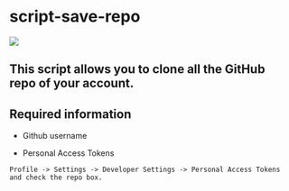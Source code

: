 # script-save-repo

<img src="https://img.shields.io/badge/Shell_Script-121011?style=for-the-badge&logo=gnu-bash&logoColor=white" />

## This script allows you to clone all the GitHub repo of your account.

## Required information

- Github username

- Personal Access Tokens

```
Profile -> Settings -> Developer Settings -> Personal Access Tokens and check the repo box.
```
